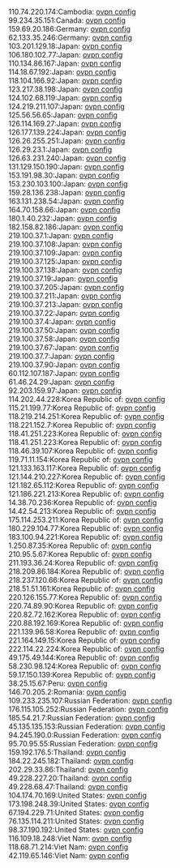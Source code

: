110.74.220.174:Cambodia: [ovpn config](vpn/110_74_220_174.ovpn)  
99.234.35.151:Canada: [ovpn config](vpn/99_234_35_151.ovpn)  
159.69.20.186:Germany: [ovpn config](vpn/159_69_20_186.ovpn)  
62.133.35.246:Germany: [ovpn config](vpn/62_133_35_246.ovpn)  
103.201.129.18:Japan: [ovpn config](vpn/103_201_129_18.ovpn)  
106.180.102.77:Japan: [ovpn config](vpn/106_180_102_77.ovpn)  
110.134.86.167:Japan: [ovpn config](vpn/110_134_86_167.ovpn)  
114.18.67.192:Japan: [ovpn config](vpn/114_18_67_192.ovpn)  
118.104.166.92:Japan: [ovpn config](vpn/118_104_166_92.ovpn)  
123.217.38.198:Japan: [ovpn config](vpn/123_217_38_198.ovpn)  
124.102.68.119:Japan: [ovpn config](vpn/124_102_68_119.ovpn)  
124.219.211.107:Japan: [ovpn config](vpn/124_219_211_107.ovpn)  
125.56.56.65:Japan: [ovpn config](vpn/125_56_56_65.ovpn)  
126.114.169.27:Japan: [ovpn config](vpn/126_114_169_27.ovpn)  
126.177.139.224:Japan: [ovpn config](vpn/126_177_139_224.ovpn)  
126.26.255.251:Japan: [ovpn config](vpn/126_26_255_251.ovpn)  
126.29.23.1:Japan: [ovpn config](vpn/126_29_23_1.ovpn)  
126.63.231.240:Japan: [ovpn config](vpn/126_63_231_240.ovpn)  
131.129.150.190:Japan: [ovpn config](vpn/131_129_150_190.ovpn)  
153.191.98.30:Japan: [ovpn config](vpn/153_191_98_30.ovpn)  
153.230.103.100:Japan: [ovpn config](vpn/153_230_103_100.ovpn)  
159.28.136.238:Japan: [ovpn config](vpn/159_28_136_238.ovpn)  
163.131.238.54:Japan: [ovpn config](vpn/163_131_238_54.ovpn)  
164.70.158.66:Japan: [ovpn config](vpn/164_70_158_66.ovpn)  
180.1.40.232:Japan: [ovpn config](vpn/180_1_40_232.ovpn)  
182.158.82.186:Japan: [ovpn config](vpn/182_158_82_186.ovpn)  
219.100.37.1:Japan: [ovpn config](vpn/219_100_37_1.ovpn)  
219.100.37.108:Japan: [ovpn config](vpn/219_100_37_108.ovpn)  
219.100.37.109:Japan: [ovpn config](vpn/219_100_37_109.ovpn)  
219.100.37.125:Japan: [ovpn config](vpn/219_100_37_125.ovpn)  
219.100.37.138:Japan: [ovpn config](vpn/219_100_37_138.ovpn)  
219.100.37.19:Japan: [ovpn config](vpn/219_100_37_19.ovpn)  
219.100.37.205:Japan: [ovpn config](vpn/219_100_37_205.ovpn)  
219.100.37.211:Japan: [ovpn config](vpn/219_100_37_211.ovpn)  
219.100.37.213:Japan: [ovpn config](vpn/219_100_37_213.ovpn)  
219.100.37.22:Japan: [ovpn config](vpn/219_100_37_22.ovpn)  
219.100.37.4:Japan: [ovpn config](vpn/219_100_37_4.ovpn)  
219.100.37.50:Japan: [ovpn config](vpn/219_100_37_50.ovpn)  
219.100.37.58:Japan: [ovpn config](vpn/219_100_37_58.ovpn)  
219.100.37.67:Japan: [ovpn config](vpn/219_100_37_67.ovpn)  
219.100.37.7:Japan: [ovpn config](vpn/219_100_37_7.ovpn)  
219.100.37.90:Japan: [ovpn config](vpn/219_100_37_90.ovpn)  
60.112.107.187:Japan: [ovpn config](vpn/60_112_107_187.ovpn)  
61.46.24.29:Japan: [ovpn config](vpn/61_46_24_29.ovpn)  
92.203.159.97:Japan: [ovpn config](vpn/92_203_159_97.ovpn)  
114.202.44.228:Korea Republic of: [ovpn config](vpn/114_202_44_228.ovpn)  
115.21.199.77:Korea Republic of: [ovpn config](vpn/115_21_199_77.ovpn)  
118.219.214.251:Korea Republic of: [ovpn config](vpn/118_219_214_251.ovpn)  
118.221.152.7:Korea Republic of: [ovpn config](vpn/118_221_152_7.ovpn)  
118.41.251.223:Korea Republic of: [ovpn config](vpn/118_41_251_223.ovpn)  
118.41.251.223:Korea Republic of: [ovpn config](vpn/118_41_251_223.ovpn)  
118.46.39.107:Korea Republic of: [ovpn config](vpn/118_46_39_107.ovpn)  
119.71.11.154:Korea Republic of: [ovpn config](vpn/119_71_11_154.ovpn)  
121.133.163.117:Korea Republic of: [ovpn config](vpn/121_133_163_117.ovpn)  
121.144.210.227:Korea Republic of: [ovpn config](vpn/121_144_210_227.ovpn)  
121.182.65.112:Korea Republic of: [ovpn config](vpn/121_182_65_112.ovpn)  
121.186.221.213:Korea Republic of: [ovpn config](vpn/121_186_221_213.ovpn)  
14.38.70.236:Korea Republic of: [ovpn config](vpn/14_38_70_236.ovpn)  
14.42.54.213:Korea Republic of: [ovpn config](vpn/14_42_54_213.ovpn)  
175.114.253.211:Korea Republic of: [ovpn config](vpn/175_114_253_211.ovpn)  
180.229.104.77:Korea Republic of: [ovpn config](vpn/180_229_104_77.ovpn)  
183.100.94.221:Korea Republic of: [ovpn config](vpn/183_100_94_221.ovpn)  
1.250.87.35:Korea Republic of: [ovpn config](vpn/1_250_87_35.ovpn)  
210.95.5.67:Korea Republic of: [ovpn config](vpn/210_95_5_67.ovpn)  
211.193.36.24:Korea Republic of: [ovpn config](vpn/211_193_36_24.ovpn)  
218.209.86.184:Korea Republic of: [ovpn config](vpn/218_209_86_184.ovpn)  
218.237.120.66:Korea Republic of: [ovpn config](vpn/218_237_120_66.ovpn)  
218.51.51.161:Korea Republic of: [ovpn config](vpn/218_51_51_161.ovpn)  
220.126.155.77:Korea Republic of: [ovpn config](vpn/220_126_155_77.ovpn)  
220.74.89.90:Korea Republic of: [ovpn config](vpn/220_74_89_90.ovpn)  
220.82.72.162:Korea Republic of: [ovpn config](vpn/220_82_72_162.ovpn)  
220.88.192.169:Korea Republic of: [ovpn config](vpn/220_88_192_169.ovpn)  
221.139.96.58:Korea Republic of: [ovpn config](vpn/221_139_96_58.ovpn)  
221.164.149.15:Korea Republic of: [ovpn config](vpn/221_164_149_15.ovpn)  
222.114.22.224:Korea Republic of: [ovpn config](vpn/222_114_22_224.ovpn)  
49.175.49.144:Korea Republic of: [ovpn config](vpn/49_175_49_144.ovpn)  
58.230.98.124:Korea Republic of: [ovpn config](vpn/58_230_98_124.ovpn)  
59.17.150.139:Korea Republic of: [ovpn config](vpn/59_17_150_139.ovpn)  
38.25.15.67:Peru: [ovpn config](vpn/38_25_15_67.ovpn)  
146.70.205.2:Romania: [ovpn config](vpn/146_70_205_2.ovpn)  
109.233.235.107:Russian Federation: [ovpn config](vpn/109_233_235_107.ovpn)  
176.115.105.252:Russian Federation: [ovpn config](vpn/176_115_105_252.ovpn)  
185.54.21.7:Russian Federation: [ovpn config](vpn/185_54_21_7.ovpn)  
45.135.135.153:Russian Federation: [ovpn config](vpn/45_135_135_153.ovpn)  
94.245.190.0:Russian Federation: [ovpn config](vpn/94_245_190_0.ovpn)  
95.70.95.55:Russian Federation: [ovpn config](vpn/95_70_95_55.ovpn)  
159.192.176.5:Thailand: [ovpn config](vpn/159_192_176_5.ovpn)  
184.22.245.182:Thailand: [ovpn config](vpn/184_22_245_182.ovpn)  
202.29.33.86:Thailand: [ovpn config](vpn/202_29_33_86.ovpn)  
49.228.227.20:Thailand: [ovpn config](vpn/49_228_227_20.ovpn)  
49.228.68.47:Thailand: [ovpn config](vpn/49_228_68_47.ovpn)  
104.174.70.169:United States: [ovpn config](vpn/104_174_70_169.ovpn)  
173.198.248.39:United States: [ovpn config](vpn/173_198_248_39.ovpn)  
67.194.229.71:United States: [ovpn config](vpn/67_194_229_71.ovpn)  
76.135.114.211:United States: [ovpn config](vpn/76_135_114_211.ovpn)  
98.37.190.192:United States: [ovpn config](vpn/98_37_190_192.ovpn)  
116.109.18.248:Viet Nam: [ovpn config](vpn/116_109_18_248.ovpn)  
118.68.71.214:Viet Nam: [ovpn config](vpn/118_68_71_214.ovpn)  
42.119.65.146:Viet Nam: [ovpn config](vpn/42_119_65_146.ovpn)  

